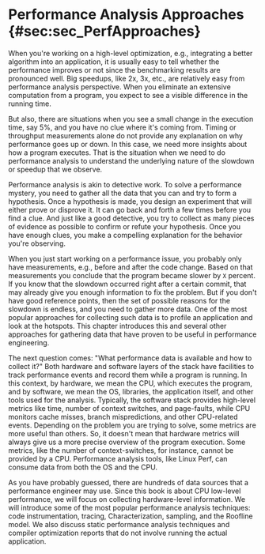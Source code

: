 

# Performance Analysis Approaches {#sec:sec_PerfApproaches}

When you're working on a high-level optimization, e.g., integrating a better algorithm into an application, it is usually easy to tell whether the performance improves or not since the benchmarking results are pronounced well. Big speedups, like 2x, 3x, etc., are relatively easy from performance analysis perspective. When you eliminate an extensive computation from a program, you expect to see a visible difference in the running time. 

But also, there are situations when you see a small change in the execution time, say 5%, and you have no clue where it's coming from. Timing or throughput measurements alone do not provide any explanation on why performance goes up or down. In this case, we need more insights about how a program executes. That is the situation when we need to do performance analysis to understand the underlying nature of the slowdown or speedup that we observe.

Performance analysis is akin to detective work. To solve a performance mystery, you need to gather all the data that you can and try to form a hypothesis. Once a hypothesis is made, you design an experiment that will either prove or disprove it. It can go back and forth a few times before you find a clue. And just like a good detective, you try to collect as many pieces of evidence as possible to confirm or refute your hypothesis. Once you have enough clues, you make a compelling explanation for the behavior you're observing.

When you just start working on a performance issue, you probably only have measurements, e.g., before and after the code change. Based on that measurements you conclude that the program became slower by `X` percent. If you know that the slowdown occurred right after a certain commit, that may already give you enough information to fix the problem. But if you don't have good reference points, then the set of possible reasons for the slowdown is endless, and you need to gather more data. One of the most popular approaches for collecting such data is to profile an application and look at the hotspots. This chapter introduces this and several other approaches for gathering data that have proven to be useful in performance engineering. 

The next question comes: "What performance data is available and how to collect it?" Both hardware and software layers of the stack have facilities to track performance events and record them while a program is running. In this context, by hardware, we mean the CPU, which executes the program, and by software, we mean the OS, libraries, the application itself, and other tools used for the analysis. Typically, the software stack provides high-level metrics like time, number of context switches, and page-faults, while CPU monitors cache misses, branch mispredictions, and other CPU-related events. Depending on the problem you are trying to solve, some metrics are more useful than others. So, it doesn't mean that hardware metrics will always give us a more precise overview of the program execution. Some metrics, like the number of context-switches, for instance, cannot be provided by a CPU. Performance analysis tools, like Linux Perf, can consume data from both the OS and the CPU.

As you have probably guessed, there are hundreds of data sources that a performance engineer may use. Since this book is about CPU low-level performance, we will focus on collecting hardware-level information. We will introduce some of the most popular performance analysis techniques: code instrumentation, tracing, Characterization, sampling, and the Roofline model. We also discuss static performance analysis techniques and compiler optimization reports that do not involve running the actual application.